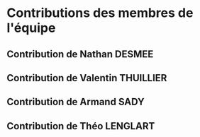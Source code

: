 # Contributions des membres de l'équipe

## Contribution de Nathan DESMEE

## Contribution de Valentin THUILLIER

## Contribution de Armand SADY

## Contribution de Théo LENGLART